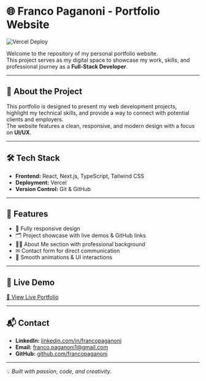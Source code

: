 # 🌐 Franco Paganoni - Portfolio Website

![Vercel Deploy](https://img.shields.io/badge/deployed%20on-Vercel-black?logo=vercel)

Welcome to the repository of my personal portfolio website.  
This project serves as my digital space to showcase my work, skills, and professional journey as a **Full-Stack Developer**.

---

## 🚀 About the Project

This portfolio is designed to present my web development projects, highlight my technical skills, and provide a way to connect with potential clients and employers.  
The website features a clean, responsive, and modern design with a focus on **UI/UX**.

---

## 🛠 Tech Stack

- **Frontend:** React, Next.js, TypeScript, Tailwind CSS
- **Deployment:** Vercel
- **Version Control:** Git & GitHub

---

## 📌 Features

- 📱 Fully responsive design
- 🗂 Project showcase with live demos & GitHub links
- 🧑‍💻 About Me section with professional background
- ✉ Contact form for direct communication
- 🎨 Smooth animations & UI interactions

---

## 🌟 Live Demo

[🔗 View Live Portfolio](https://francopaganoni.com)

---

## 📬 Contact

- **LinkedIn:** [linkedin.com/in/francopaganoni](https://www.linkedin.com/in/franco-paganoni-a100aa245/?locale=en_US)
- **Email:** franco.paganoni1@gmail.com
- **GitHub:** [github.com/francopaganoni](https://github.com/Fpaganoni)

---

💡 _Built with passion, code, and creativity._
